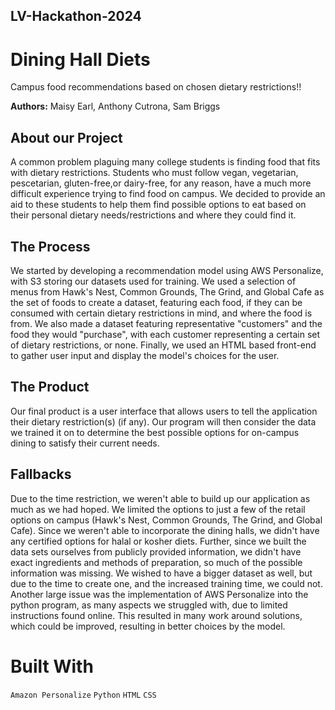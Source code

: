 ## LV-Hackathon-2024 
# Dining Hall Diets
Campus food recommendations based on chosen dietary restrictions!!

**Authors:** Maisy Earl, Anthony Cutrona, Sam Briggs


## About our Project
A common problem plaguing many college students is finding food that fits with dietary restrictions. Students who must follow vegan, vegetarian, pescetarian, gluten-free,or dairy-free, for any reason, have a much more difficult experience trying to find food on campus. We decided to provide an aid to these students to help them find possible options to eat based on their personal dietary needs/restrictions and where they could find it. 

## The Process
We started by developing a recommendation model using AWS Personalize, with S3 storing our datasets used for training. We used a selection of menus from Hawk's Nest, Common Grounds, The Grind, and Global Cafe as the set of foods to create a dataset, featuring each food, if they can be consumed with certain dietary restrictions in mind, and where the food is from. We also made a dataset featuring representative "customers" and the food they would "purchase", with each customer representing a certain set of dietary restrictions, or none. Finally, we used an HTML based front-end to gather user input and display the model's choices for the user. 

## The Product
Our final product is a user interface that allows users to tell the application their dietary restriction(s) (if any). Our program will then consider the data we trained it on to determine the best possible options for on-campus dining to satisfy their current needs. 

## Fallbacks
Due to the time restriction, we weren't able to build up our application as much as we had hoped. We limited the options to just a few of the retail options on campus (Hawk's Nest, Common Grounds, The Grind, and Global Cafe). Since we weren't able to incorporate the dining halls, we didn't have any certified options for halal or kosher diets. Further, since we built the data sets ourselves from publicly provided information, we didn't have exact ingredients and methods of preparation, so much of the possible information was missing. We wished to have a bigger dataset as well, but due to the time to create one, and the increased training time, we could not. Another large issue was the implementation of AWS Personalize into the python program, as many aspects we struggled with, due to limited instructions found online. This resulted in many work around solutions, which could be improved, resulting in better choices by the model.

# Built With

`Amazon Personalize`   `Python`     `HTML`     `CSS`
